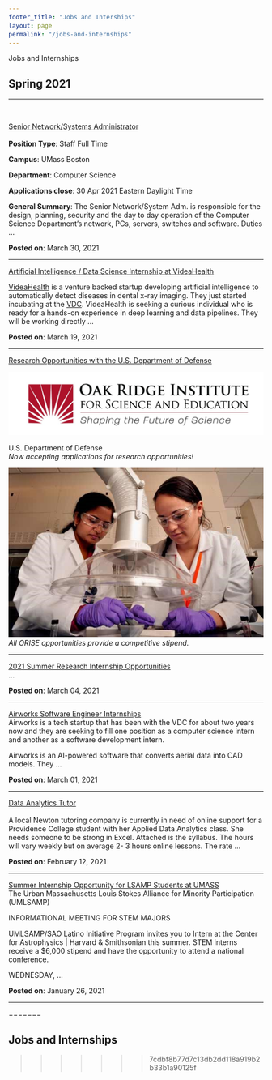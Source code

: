 ```yaml
---
footer_title: "Jobs and Interships"
layout: page
permalink: "/jobs-and-internships"
---
```


Jobs and Internships
## Spring 2021

---

<br />

[Senior Network/Systems Administrator]({{site.baseurl}}/news_and_events/jobs_and_internships/398/)\
<br />
**Position Type**: Staff Full Time

**Campus**: UMass Boston

**Department**: Computer Science

**Applications close**: 30 Apr 2021 Eastern Daylight Time

**General Summary**: The Senior Network/System Adm. is responsible for the design, planning, security and the day to day operation of the Computer Science Department’s network, PCs, servers, switches and software. Duties ...

**Posted on**: March 30, 2021

---

[Artificial Intelligence / Data Science Internship at VideaHealth]({{site.baseurl}}/news_and_events/jobs_and_internships/397/)


[VideaHealth](https://www.videa.ai/) is a venture backed startup developing artificial intelligence to automatically detect diseases in dental x-ray imaging. They just started incubating at the [VDC](https://vdc.umb.edu/). VideaHealth is seeking a curious individual who is ready for a hands-on experience in deep learning and data pipelines. They will be working directly ...

**Posted on**: March 19, 2021

---
[Research Opportunities with the U.S. Department of Defense]({{site.baseurl}}/news_and_events/jobs_and_internships/396/)

![oak ridge](images/oak_ridge_logo.jpeg)


U.S. Department of Defense\
*Now accepting applications for research opportunities!*

![oak ridge](images/oak_ridge_lab.jpeg)\
*All ORISE opportunities provide a competitive stipend.*

---

[2021 Summer Research Internship Opportunities](https://www.zintellect.com/Opportunity/Details/ERDC-CERL-2021-0004)\
...

**Posted on**: March 04, 2021

---

[Airworks Software Engineer Internships]({{site.baseurl}}/news_and_events/jobs_and_internships/395/)
<br />
Airworks is a tech startup that has been with the VDC for about two years now and they are seeking to fill one position as a computer science intern and another as a software development intern.

Airworks is an AI-powered software that converts aerial data into CAD models. They ...

**Posted on**: March 01, 2021

---

[Data Analytics Tutor]({{site.baseurl}}/news_and_events/jobs_and_internships/394/)\
<br />
A local Newton tutoring company is currently in need of online support for a Providence College student with her Applied Data Analytics class. She needs someone to be strong in Excel. Attached is the syllabus. The hours will vary weekly but on average 2- 3 hours online lessons. The rate ...

**Posted on**: February 12, 2021

---

[Summer Internship Opportunity for LSAMP Students at UMASS]({{site.baseurl}}/news_and_events/jobs_and_internships/393/)\
The Urban Massachusetts Louis Stokes Alliance for Minority Participation (UMLSAMP)

INFORMATIONAL MEETING FOR STEM MAJORS

UMLSAMP/SAO Latino Initiative Program invites you to Intern at the Center for Astrophysics \|  Harvard & Smithsonian this summer. STEM interns receive a $6,000 stipend and have the opportunity to attend a national conference.

WEDNESDAY, ...

**Posted on**: January 26, 2021

---
=======
## Jobs and Internships
>>>>>>> 7cdbf8b77d7c13db2dd118a919b2b33b1a90125f
